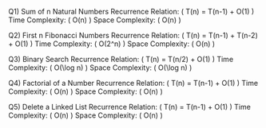 Q1) Sum of n Natural Numbers
Recurrence Relation: ( T(n) = T(n-1) + O(1) )
Time Complexity: ( O(n) )
Space Complexity: ( O(n) )

Q2) First n Fibonacci Numbers
Recurrence Relation: ( T(n) = T(n-1) + T(n-2) + O(1) )
Time Complexity: ( O(2^n) )
Space Complexity: ( O(n) )

Q3) Binary Search
Recurrence Relation: ( T(n) = T(n/2) + O(1) )
Time Complexity: ( O(\log n) )
Space Complexity: ( O(\log n) )

Q4) Factorial of a Number
Recurrence Relation: ( T(n) = T(n-1) + O(1) )
Time Complexity: ( O(n) )
Space Complexity: ( O(n) )

Q5) Delete a Linked List
Recurrence Relation: ( T(n) = T(n-1) + O(1) )
Time Complexity: ( O(n) )
Space Complexity: ( O(n) )

